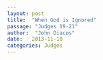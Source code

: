 ```yaml
---
layout: post
title:  "When God is Ignored"
passage: "Judges 19-21"
author:  "John Diacos"
date:   2013-11-10
categories: Judges
---
```



